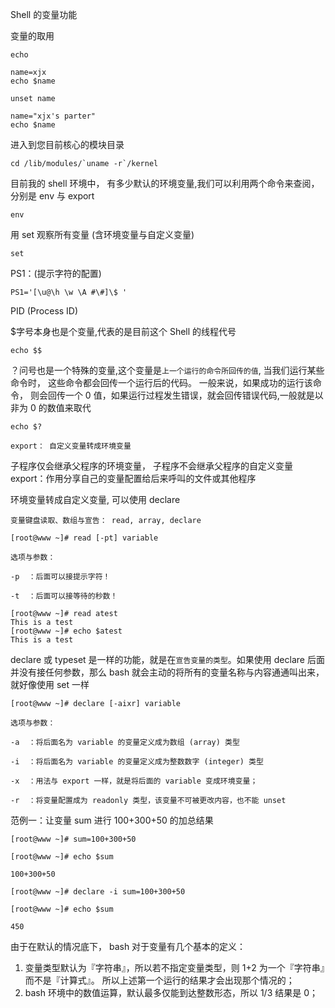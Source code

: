 Shell 的变量功能

变量的取用
```
echo
```


```
name=xjx
echo $name

unset name

name="xjx's parter"
echo $name
```


进入到您目前核心的模块目录
```
cd /lib/modules/`uname -r`/kernel
```


目前我的 shell 环境中， 有多少默认的环境变量,我们可以利用两个命令来查阅，分别是 env 与 export
```
env
```

用 set 观察所有变量 (含环境变量与自定义变量)
```
set
```

PS1：(提示字符的配置)

```
PS1='[\u@\h \w \A #\#]\$ '
```

PID (Process ID)

$字号本身也是个变量,代表的是目前这个 Shell 的线程代号

```
echo $$
```

？问号也是一个特殊的变量,这个变量是`上一个运行的命令所回传的值`, 当我们运行某些命令时， 这些命令都会回传一个运行后的代码。
一般来说，如果成功的运行该命令， 则会回传一个 0 值，如果运行过程发生错误，就会回传错误代码,一般就是以非为 0 的数值来取代

```
echo $?
```

`export： 自定义变量转成环境变量`


子程序仅会继承父程序的环境变量， 子程序不会继承父程序的自定义变量
export：作用分享自己的变量配置给后来呼叫的文件或其他程序


环境变量转成自定义变量, 可以使用 declare

`变量键盘读取、数组与宣告： read, array, declare`

```
[root@www ~]# read [-pt] variable

选项与参数：

-p  ：后面可以接提示字符！

-t  ：后面可以接等待的秒数！

```

```
[root@www ~]# read atest
This is a test
[root@www ~]# echo $atest
This is a test
```

declare 或 typeset 是一样的功能，就是在`宣告变量的类型`。如果使用 declare 后面并没有接任何参数，那么 bash 就会主动的将所有的变量名称与内容通通叫出来，就好像使用 set 一样
```
[root@www ~]# declare [-aixr] variable

选项与参数：

-a  ：将后面名为 variable 的变量定义成为数组 (array) 类型

-i  ：将后面名为 variable 的变量定义成为整数数字 (integer) 类型

-x  ：用法与 export 一样，就是将后面的 variable 变成环境变量；

-r  ：将变量配置成为 readonly 类型，该变量不可被更改内容，也不能 unset

```

范例一：让变量 sum 进行 100+300+50 的加总结果
```
[root@www ~]# sum=100+300+50

[root@www ~]# echo $sum

100+300+50

[root@www ~]# declare -i sum=100+300+50

[root@www ~]# echo $sum

450

```

由于在默认的情况底下， bash 对于变量有几个基本的定义：

1. 变量类型默认为『字符串』，所以若不指定变量类型，则 1+2 为一个『字符串』而不是『计算式』。 所以上述第一个运行的结果才会出现那个情况的；
2. bash 环境中的数值运算，默认最多仅能到达整数形态，所以 1/3 结果是 0；
